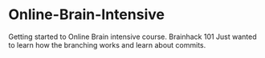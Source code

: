 # Online-Brain-Intensive
Getting started to Online Brain intensive course. Brainhack 101
Just wanted to learn how the branching works and learn about commits. 
